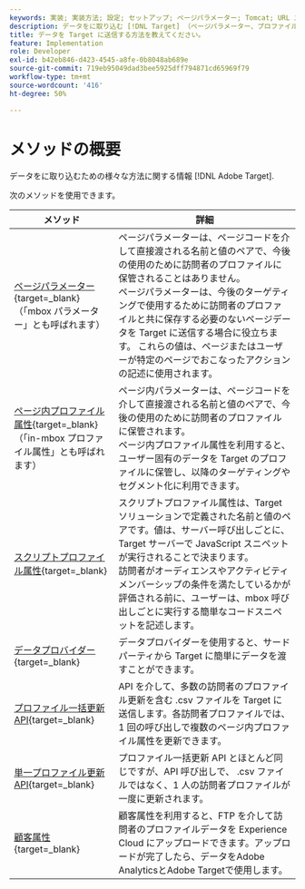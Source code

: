 ```yaml
---
keywords: 実装; 実装方法; 設定; セットアップ; ページパラメーター; Tomcat; URL エンコード; ページ内プロファイル属性; mbox パラメーター; ページ内プロファイル属性; スクリプトプロファイル属性; プロファイル一括更新 API; 単一ファイル更新 API; 顧客属性; データプロバイダー
description: データをに取り込む [!DNL Target] （ページパラメーター、プロファイル属性、スクリプトプロファイル属性、データプロバイダー、単一および一括プロファイル更新 API、顧客属性）。
title: データを Target に送信する方法を教えてください。
feature: Implementation
role: Developer
exl-id: b42eb846-d423-4545-a8fe-0b8048ab689e
source-git-commit: 719eb95049dad3bee5925dff794871cd65969f79
workflow-type: tm+mt
source-wordcount: '416'
ht-degree: 50%

---
```


# メソッドの概要

データをに取り込むための様々な方法に関する情報 [!DNL Adobe Target].

次のメソッドを使用できます。

| メソッド | 詳細 |
| --- | --- |
| [ページパラメーター](https://developer.adobe.com/target/before-implement/methods-to-get-data-into-target/page-parameters/){target=_blank}<br>（「mbox パラメーター」とも呼ばれます） | ページパラメーターは、ページコードを介して直接渡される名前と値のペアで、今後の使用のために訪問者のプロファイルに保管されることはありません。<br>ページパラメーターは、今後のターゲティングで使用するために訪問者のプロファイルと共に保存する必要のないページデータを Target に送信する場合に役立ちます。 これらの値は、ページまたはユーザーが特定のページでおこなったアクションの記述に使用されます。 |
| [ページ内プロファイル属性](https://developer.adobe.com/target/before-implement/methods-to-get-data-into-target/in-page-profile-attributes/){target=_blank}<br>（「in-mbox プロファイル属性」とも呼ばれます） | ページ内パラメーターは、ページコードを介して直接渡される名前と値のペアで、今後の使用のために訪問者のプロファイルに保管されます。<br>ページ内プロファイル属性を利用すると、ユーザー固有のデータを Target のプロファイルに保管し、以降のターゲティングやセグメント化に利用できます。 |
| [スクリプトプロファイル属性](https://developer.adobe.com/target/before-implement/methods-to-get-data-into-target/script-profile-attributes/){target=_blank} | スクリプトプロファイル属性は、Target ソリューションで定義された名前と値のペアです。値は、サーバー呼び出しごとに、Target サーバーで JavaScript スニペットが実行されることで決まります。<br>訪問者がオーディエンスやアクティビティメンバーシップの条件を満たしているかが評価される前に、ユーザーは、mbox 呼び出しごとに実行する簡単なコードスニペットを記述します。 |
| [データプロバイダー](https://developer.adobe.com/target/before-implement/methods-to-get-data-into-target/data-providers/){target=_blank} | データプロバイダーを使用すると、サードパーティから Target に簡単にデータを渡すことができます。 |
| [プロファイル一括更新 API](https://developer.adobe.com/target/before-implement/methods-to-get-data-into-target/bulk-profile-update-api/){target=_blank} | API を介して、多数の訪問者のプロファイル更新を含む .csv ファイルを Target に送信します。各訪問者プロファイルでは、1 回の呼び出しで複数のページ内プロファイル属性を更新できます。 |
| [単一プロファイル更新 API](https://developer.adobe.com/target/before-implement/methods-to-get-data-into-target/single-profile-update-api/){target=_blank} | プロファイル一括更新 API とほとんど同じですが、API 呼び出しで、 .csv ファイルではなく、1 人の訪問者プロファイルが一度に更新されます。 |
| [顧客属性](https://developer.adobe.com/target/before-implement/methods-to-get-data-into-target/customer-attributes/){target=_blank} | 顧客属性を利用すると、FTP を介して訪問者のプロファイルデータを Experience Cloud にアップロードできます。アップロードが完了したら、データをAdobe AnalyticsとAdobe Targetで使用します。 |












